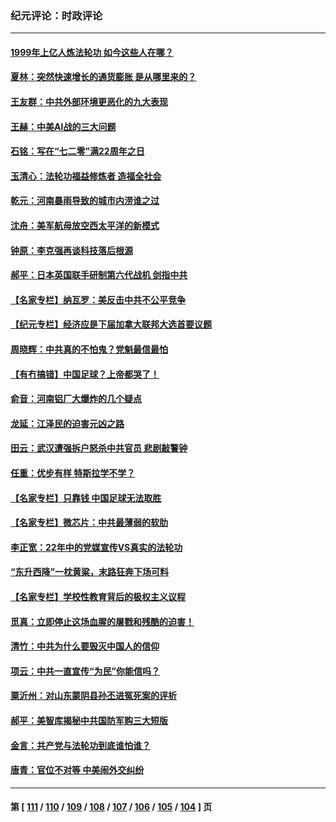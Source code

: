 ### 纪元评论：时政评论
---
#### [1999年上亿人炼法轮功 如今这些人在哪？](../../pages/nsc1025/n13104698.md) 
#### [夏林：突然快速增长的通货膨胀 是从哪里来的？](../../pages/nsc1025/n13104887.md) 
#### [王友群：中共外部环境更恶化的九大表现](../../pages/nsc1025/n13103354.md) 
#### [王赫：中美AI战的三大问题](../../pages/nsc1025/n13103463.md) 
#### [石铭：写在“七二零”满22周年之日](../../pages/nsc1025/n13103596.md) 
#### [玉清心：法轮功福益修炼者 造福全社会](../../pages/nsc1025/n13103347.md) 
#### [乾元：河南暴雨导致的城市内涝谁之过](../../pages/nsc1025/n13102953.md) 
#### [沈舟：美军航母放空西太平洋的新模式](../../pages/nsc1025/n13102705.md) 
#### [钟原：李克强再谈科技落后根源](../../pages/nsc1025/n13102423.md) 
#### [郝平：日本英国联手研制第六代战机 剑指中共](../../pages/nsc1025/n13102738.md) 
#### [【名家专栏】纳瓦罗：美反击中共不公平竞争](../../pages/nsc1025/n13102316.md) 
#### [【纪元专栏】经济应是下届加拿大联邦大选首要议题](../../pages/nsc1025/n13102373.md) 
#### [周晓辉：中共真的不怕鬼？党魁最信最怕](../../pages/nsc1025/n13101845.md) 
#### [【有冇搞错】中国足球？上帝都哭了！](../../pages/nsc1025/n13101161.md) 
#### [俞音：河南铝厂大爆炸的几个疑点](../../pages/nsc1025/n13101321.md) 
#### [龙延：江泽民的迫害元凶之路](../../pages/nsc1025/n13101211.md) 
#### [田云：武汉遭强拆户怒杀中共官员 悲剧敲警钟](../../pages/nsc1025/n13100648.md) 
#### [任重：优步有样 特斯拉学不学？](../../pages/nsc1025/n13099953.md) 
#### [【名家专栏】只靠钱 中国足球无法取胜](../../pages/nsc1025/n13095631.md) 
#### [【名家专栏】微芯片：中共最薄弱的软肋](../../pages/nsc1025/n13099425.md) 
#### [李正宽：22年中的党媒宣传VS真实的法轮功](../../pages/nsc1025/n13099206.md) 
#### [“东升西降”一枕黄粱，末路狂奔下场可料](../../pages/nsc1025/n13099711.md) 
#### [【名家专栏】学校性教育背后的极权主义议程](../../pages/nsc1025/n13095647.md) 
#### [觅真：立即停止这场血腥的屠戮和残酷的迫害！](../../pages/nsc1025/n13098079.md) 
#### [清竹：中共为什么要毁灭中国人的信仰](../../pages/nsc1025/n13098007.md) 
#### [项云：中共一直宣传“为民”你能信吗？](../../pages/nsc1025/n13097942.md) 
#### [粟沂州：对山东蒙阴县孙丕进冤死案的评析](../../pages/nsc1025/n13097836.md) 
#### [郝平：美智库揭秘中共国防军购三大短版](../../pages/nsc1025/n13097489.md) 
#### [金言：共产党与法轮功到底谁怕谁？](../../pages/nsc1025/n13097720.md) 
#### [唐青：官位不对等 中美闹外交纠纷](../../pages/nsc1025/n13097723.md) 

---
#### 第 [ [111](./111.md) / [110](./110.md) / [109](./109.md) / [108](./108.md) / [107](./107.md) / [106](./106.md) / [105](./105.md) / [104](./104.md) ] 页
